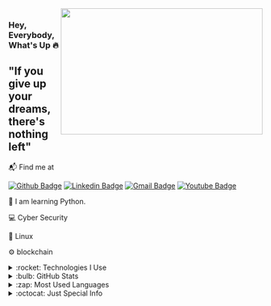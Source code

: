 <img src="https://media.giphy.com/media/3oEjHECc1GftirnHZm/giphy.gif" align="right" width="400" height="250">

### Hey, Everybody, What's Up :fire:

## "If you give up your dreams, there's nothing left"

📬 Find me at

<a href="https://github.com/Handblue"><img src="https://camo.githubusercontent.com/ed8820c462321001f7204d4c0b04bba3cfac56b716801235010137ac5a40dbca/68747470733a2f2f696d672e736869656c64732e696f2f62616467652f4769744875622d3130303030303f7374796c653d666f722d7468652d6261646765266c6f676f3d676974687562266c6f676f436f6c6f723d7768697465266c6f676f3d676974687562266c696e6b3d68747470733a2f2f6769746875622e636f6d2f61726461616b646572652f" alt="Github Badge" data-canonical-src="https://img.shields.io/badge/GitHub-100000?style=for-the-badge&amp;logo=github&amp;logoColor=white&amp;logo=github&amp;link=https://github.com/Handblue" style="max-width: 100%;"></a>
<a href="https://www.linkedin.com/in/hidayet-emir-yiğit/" rel="nofollow"><img src="https://camo.githubusercontent.com/c17fdc1d66f1939b79ef735c5726a68fb6b8c2ae7e0f5a4f036a8b937bd531f8/68747470733a2f2f696d672e736869656c64732e696f2f62616467652f4c696e6b6564496e2d3030373742353f7374796c653d666f722d7468652d6261646765266c6f676f3d6c696e6b6564696e266c6f676f436f6c6f723d7768697465266c696e6b3d68747470733a2f2f7777772e6c696e6b6564696e2e636f6d2f696e2f68656d616e74686b6f6c6c69706172612f" alt="Linkedin Badge" data-canonical-src="https://img.shields.io/badge/LinkedIn-0077B5?style=for-the-badge&amp;logo=linkedin&amp;logoColor=white&amp;link=[https://www.linkedin.com/in/hemanthkollipara/](https://www.linkedin.com/in/hidayet-emir-yiğit/)" style="max-width: 100%;"></a>
<a href="hidayetemiryigit@gmail.com"><img src="https://camo.githubusercontent.com/bed6accfec75df6f313754b2ca977ccf6a4283baf04eecef7d08603085917259/68747470733a2f2f696d672e736869656c64732e696f2f62616467652f476d61696c2d4431343833363f7374796c653d666f722d7468652d6261646765266c6f676f3d676d61696c266c6f676f436f6c6f723d7768697465266c696e6b3d61726461616b6465726540676d61696c2e636f6d" alt="Gmail Badge" data-canonical-src="https://img.shields.io/badge/Gmail-D14836?style=for-the-badge&amp;logo=gmail&amp;logoColor=white&amp;link=hidayetemiryigit@gmail.com" style="max-width: 100%;"></a>
<a href="https://www.youtube.com/channel/UCPN1FbcaizQGyb7Bfn7VY4g" rel="nofollow"><img src="https://camo.githubusercontent.com/f553a21109e37cdbb80d6f8038a148c9bd7bc45ae1e7fc602c16a41f0d8967b0/68747470733a2f2f696d672e736869656c64732e696f2f62616467652f596f75547562652d4646303030303f7374796c653d666f722d7468652d6261646765266c6f676f3d796f7574756265266c6f676f436f6c6f723d7768697465266c696e6b3d68747470733a2f2f7777772e796f75747562652e636f6d2f6368616e6e656c2f55434f4d4155454e33417850413871736f5a533239336667" alt="Youtube Badge" data-canonical-src="https://img.shields.io/badge/YouTube-FF0000?style=for-the-badge&amp;logo=youtube&amp;logoColor=white&amp;link=https://www.youtube.com/channel/UCPN1FbcaizQGyb7Bfn7VY4g" style="max-width: 100%;"></a>


🤔 I am learning Python.

💻 Cyber Security   

🐧 Linux

⚙️ blockchain

<details>  <summary>:rocket: Technologies I Use</summary>


<img src="https://camo.githubusercontent.com/7ae41bb28ad0e117cf83df0b755cffc69120c60ba69eab3833324db72adf612c/68747470733a2f2f696d672e736869656c64732e696f2f62616467652f4a4156412d3030373339362e7376673f267374796c653d666c6174266c6f676f3d6a617661266c6f676f436f6c6f723d7768697465" alt="Java" data-canonical-src="https://img.shields.io/badge/JAVA-007396.svg?&amp;style=flat&amp;logo=java&amp;logoColor=white" style="max-width: 100%;"> <img src="https://camo.githubusercontent.com/5f98fc2a479da557fcdfec2705c2848886001ee7ac622f779ae6972edaf5aa22/68747470733a2f2f696d672e736869656c64732e696f2f62616467652f505954484f4e2d3337373641422e7376673f267374796c653d666c6174266c6f676f3d707974686f6e266c6f676f436f6c6f723d7768697465" alt="piton" data-canonical-src="https://img.shields.io/badge/PYTHON-3776AB.svg?&amp;style=flat&amp;logo=python&amp;logoColor=white" style="max-width: 100%;"> <img src="https://camo.githubusercontent.com/233d5f09ea5993d7a0de965379867d8c45d2c6ae071f579f0489f2a395d11ea3/68747470733a2f2f696d672e736869656c64732e696f2f62616467652f432b2b2d3030353939432e7376673f267374796c653d666c6174266c6f676f3d63253242253242266c6f676f436f6c6f723d7768697465" alt="Cpp" data-canonical-src="https://img.shields.io/badge/C++-00599C.svg?&amp;style=flat&amp;logo=c%2B%2B&amp;logoColor=white" style="max-width: 100%;"> <img src="https://camo.githubusercontent.com/f0d1739df82834523b9d06bd21ee96ac4431b419f85c4d283e4a624563854a14/68747470733a2f2f696d672e736869656c64732e696f2f62616467652f41524455494e4f2d3030393739442e7376673f267374796c653d666c6174266c6f676f3d61726475696e6f266c6f676f436f6c6f723d7768697465" alt="Arduino" data-canonical-src="https://img.shields.io/badge/ARDUINO-00979D.svg?&amp;style=flat&amp;logo=arduino&amp;logoColor=white" style="max-width: 100%;">

### 

<img src="https://camo.githubusercontent.com/b6ab2e2eb78c84ec7ed8f775d9ed0349575ad5336c54d777bd06e361c0296698/68747470733a2f2f696d672e736869656c64732e696f2f62616467652f4749544855422d2532333132313031312e7376673f267374796c653d666c6174266c6f676f3d676974687562266c6f676f436f6c6f723d7768697465" alt="GitHub" data-canonical-src="https://img.shields.io/badge/GITHUB-%23121011.svg?&amp;style=flat&amp;logo=github&amp;logoColor=white" style="max-width: 100%;"> <img src="https://camo.githubusercontent.com/b1b384449e55fba3dbb83929317fc4e3360b07ae3eb45ae65752f4b8aaf6a496/68747470733a2f2f696d672e736869656c64732e696f2f62616467652f4c494e55582d4643433632343f7374796c653d666c61742d737175617265266c6f676f3d6c696e7578266c6f676f436f6c6f723d626c61636b" alt="LINUX" data-canonical-src="https://img.shields.io/badge/LINUX-FCC624?style=flat-square&amp;logo=linux&amp;logoColor=black" style="max-width: 100%;"> <img src="https://camo.githubusercontent.com/08b3791de5357a7b53a3583618e63d5c05f04dfad464796b8c8199f646a412e2/68747470733a2f2f696d672e736869656c64732e696f2f62616467652f46495245424153452d4646434132382e7376673f267374796c653d666c6174266c6f676f3d6669726562617365266c6f676f436f6c6f723d626c61636b" alt="Firebase" data-canonical-src="https://img.shields.io/badge/FIREBASE-FFCA28.svg?&amp;style=flat&amp;logo=firebase&amp;logoColor=black" style="max-width: 100%;">

### 

<img src="https://camo.githubusercontent.com/00eb446e946546152a87ea8c8eb949f62b70d8dd3d6736c8140566dc9673c108/68747470733a2f2f696d672e736869656c64732e696f2f62616467652f5653434f44452d3030374143432e7376673f267374796c653d666c6174266c6f676f3d76697375616c2d73747564696f2d636f6465" alt="VSCode" data-canonical-src="https://img.shields.io/badge/VSCODE-007ACC.svg?&amp;style=flat&amp;logo=visual-studio-code" style="max-width: 100%;"> <img src="https://camo.githubusercontent.com/63531e6e525787b225144a0aa045de39146c21d2eeb077e0920e58bb1d47f30e/68747470733a2f2f696d672e736869656c64732e696f2f62616467652f50484f544f53484f502d3331413846462e7376673f267374796c653d666c6174266c6f676f3d61646f62652d70686f746f73686f70266c6f676f436f6c6f723d7768697465" alt="PHOTOSHOP" data-canonical-src="https://img.shields.io/badge/PHOTOSHOP-31A8FF.svg?&amp;style=flat&amp;logo=adobe-photoshop&amp;logoColor=white" style="max-width: 100%;"> <img src="https://camo.githubusercontent.com/453a13c35e7ae9618011a07a02b4e225e6fdfd00cb05fc089333ac698b8102fe/68747470733a2f2f696d672e736869656c64732e696f2f62616467652f424c4f434b434841494e2d3132314433332e7376673f267374796c653d666c6174266c6f676f3d626c6f636b636861696e2d646f742d636f6d266c6f676f436f6c6f723d7768697465" alt="blok zinciri" data-canonical-src="https://img.shields.io/badge/BLOCKCHAIN-121D33.svg?&amp;style=flat&amp;logo=blockchain-dot-com&amp;logoColor=white" style="max-width: 100%;"> <img src="https://camo.githubusercontent.com/6090bd476fa66dc70be3d482859b557ecfbe17c935c4ec7fb5e2acfe519580e4/68747470733a2f2f696d672e736869656c64732e696f2f62616467652f424954434f494e2d3037363941442e7376673f267374796c653d666c6174266c6f676f3d626974636f696e266c6f676f436f6c6f723d626c61636b" alt="Bitcoin" data-canonical-src="https://img.shields.io/badge/BITCOIN-0769AD.svg?&amp;style=flat&amp;logo=bitcoin&amp;logoColor=black" style="max-width: 100%;"> <img src="https://camo.githubusercontent.com/11e2b4d73cf6a677db0d7ded1f4091312f98ee7cc7b92233c8228db8490826b6/68747470733a2f2f696d672e736869656c64732e696f2f62616467652f455448455245554d2d3343334333442e7376673f267374796c653d666c6174266c6f676f3d657468657265756d266c6f676f436f6c6f723d7768697465" alt="Ethereum" data-canonical-src="https://img.shields.io/badge/ETHEREUM-3C3C3D.svg?&amp;style=flat&amp;logo=ethereum&amp;logoColor=white" style="max-width: 100%;">
  
  
</details> 
<details>  <summary>:bulb: GitHub Stats</summary>
<img src="https://github-readme-stats.vercel.app/api?username=Handblue&theme=radical" >
</details> 

</details> 
<details>  <summary>:zap: Most Used Languages</summary>
<img src="https://github-readme-stats.vercel.app/api/top-langs/?username=Handblue&layout=compact" >
</details> 




<details>  <summary>:octocat: Just Special Info</summary>
I have an NFT collection on Opensea. (A project made and designed for fun and learning. https://opensea.io/collection/angrystickmanclub)
</details> 

